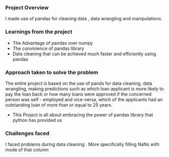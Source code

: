 ### Project Overview

 I made use of pandas for cleaning data , data wrangling and manipulations.



### Learnings from the project

 - The Advantage of pandas over numpy 
- The convinience of pandas library
-  Data cleaning that can be achieved much faster and efficiently using pandas


### Approach taken to solve the problem

 The entire project is based on the use of pands for data cleaning, data wrangling, making predictions such as which loan applicant is more likely to pay the loan back or how many loans were approved if the concerned person was self - employed and vice-versa, which of the applicants had an outstanding loan of more than or equal to 25 years.

-  This Project is all about embracing the power of pandas library that python has provided us


### Challenges faced

 I faced problems during data cleaning . More specifically filling NaNs with mode of that column


